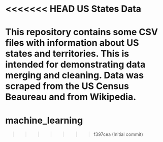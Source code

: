 <<<<<<< HEAD
US States Data
==============
This repository contains some CSV files with information about US states and
territories. This is intended for demonstrating data merging and cleaning.
Data was scraped from the US Census Beaureau and from Wikipedia.
=======
# machine_learning
>>>>>>> f397cea (Initial commit)
